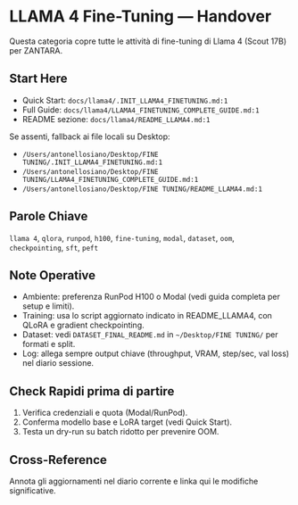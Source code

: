 # LLAMA 4 Fine-Tuning — Handover

Questa categoria copre tutte le attività di fine-tuning di Llama 4 (Scout 17B) per ZANTARA.

## Start Here
- Quick Start: `docs/llama4/.INIT_LLAMA4_FINETUNING.md:1`
- Full Guide: `docs/llama4/LLAMA4_FINETUNING_COMPLETE_GUIDE.md:1`
- README sezione: `docs/llama4/README_LLAMA4.md:1`

Se assenti, fallback ai file locali su Desktop:
- `/Users/antonellosiano/Desktop/FINE TUNING/.INIT_LLAMA4_FINETUNING.md:1`
- `/Users/antonellosiano/Desktop/FINE TUNING/LLAMA4_FINETUNING_COMPLETE_GUIDE.md:1`
- `/Users/antonellosiano/Desktop/FINE TUNING/README_LLAMA4.md:1`

## Parole Chiave
`llama 4`, `qlora`, `runpod`, `h100`, `fine-tuning`, `modal`, `dataset`, `oom`, `checkpointing`, `sft`, `peft`

## Note Operative
- Ambiente: preferenza RunPod H100 o Modal (vedi guida completa per setup e limiti).
- Training: usa lo script aggiornato indicato in README_LLAMA4, con QLoRA e gradient checkpointing.
- Dataset: vedi `DATASET_FINAL_README.md` in `~/Desktop/FINE TUNING/` per formati e split.
- Log: allega sempre output chiave (throughput, VRAM, step/sec, val loss) nel diario sessione.

## Check Rapidi prima di partire
1) Verifica credenziali e quota (Modal/RunPod).
2) Conferma modello base e LoRA target (vedi Quick Start).
3) Testa un dry-run su batch ridotto per prevenire OOM.

## Cross-Reference
Annota gli aggiornamenti nel diario corrente e linka qui le modifiche significative.
